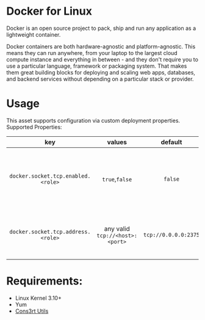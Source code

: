 # Docker for Linux
Docker is an open source project to pack, ship and run any application as a lightweight container.

Docker containers are both hardware-agnostic and platform-agnostic. This means they can run anywhere, from your laptop to the largest cloud compute instance and everything in between - and they don't require you to use a particular language, framework or packaging system. That makes them great building blocks for deploying and scaling web apps, databases, and backend services without depending on a particular stack or provider.

# Usage
This asset supports configuration via custom deployment properties.
Supported Properties:

| key | values | default | description |
|:-----:|:--------:|:---------:|:-------------:|
|`docker.socket.tcp.enabled.<role>`|`true`,`false`|`false`|Configure docker daemon to listen over tcp in addition to the default unix socket
|`docker.socket.tcp.address.<role>`|any valid `tcp://<host>:<port>`|`tcp://0.0.0.0:2375`|Configure the host and port docker daemon listens on|


# Requirements:
 * Linux Kernel 3.10+
 * Yum
 * [Cons3rt Utils](https://milcloud.ceif.hpc.mil/ui/#/software/52340/overview)
